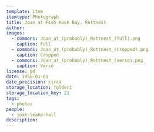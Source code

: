 ```yaml
---
template: item
itemtype: Photograph
title: Joan at Fish Hook Bay, Rottnest
author: 
images:
  - commons: Joan_at_(probably)_Rottnest_(full).png
    caption: Full
  - commons: Joan_at_(probably)_Rottnest_(cropped).png
    caption: Cropped
  - commons: Joan_at_(probably)_Rottnest_(verso).png
    caption: Verso
license: pd
date: 1950-01-01
date_precision: circa
storage_location: folder1
storage_location_key: 21
tags:
  - photos
people:
  - joan-leake-hall
description: 
---
```

